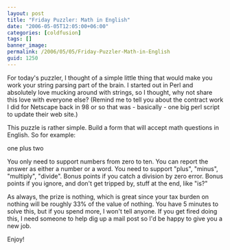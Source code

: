 ```yaml
---
layout: post
title: "Friday Puzzler: Math in English"
date: "2006-05-05T12:05:00+06:00"
categories: [coldfusion]
tags: []
banner_image: 
permalink: /2006/05/05/Friday-Puzzler-Math-in-English
guid: 1250
---
```


For today's puzzler, I thought of a simple little thing that would make you work your string parsing part of the brain. I started out in Perl and absolutely love mucking around with strings, so I thought, why not share this love with everyone else? (Remind me to tell you about the contract work I did for Netscape back in 98 or so that was - basically - one big perl script to update their web site.)

This puzzle is rather simple. Build a form that will accept math questions in English. So for example:

one plus two

You only need to support numbers from zero to ten. You can report the answer as either a number or a word. You need to support "plus", "minus", "multiply", "divide". Bonus points if you catch a division by zero error. Bonus points if you ignore, and don't get tripped by, stuff at the end, like "is?"

As always, the prize is nothing, which is great since your tax burden on nothing will be roughly 33% of the value of nothing. You have 5 minutes to solve this, but if you spend more, I won't tell anyone. If you get fired doing this, I need someone to help dig up a mail post so I'd be happy to give you a new job. 

Enjoy!
